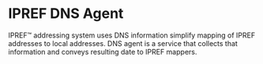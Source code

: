 # IPREF DNS Agent

IPREF&#8482; addressing system uses DNS information simplify mapping of IPREF addresses to local addresses. DNS agent is a service that collects that information and conveys resulting date to IPREF mappers.
